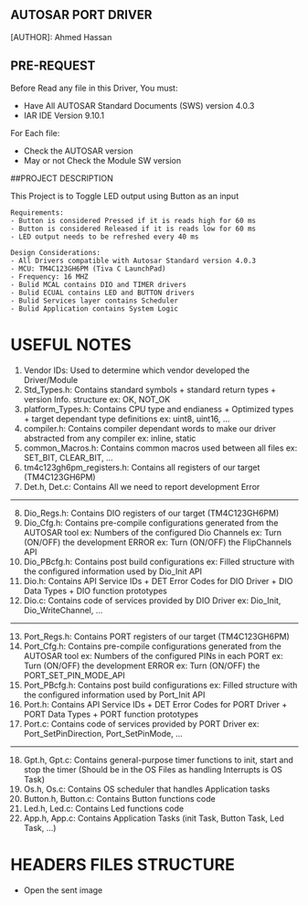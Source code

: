 ## AUTOSAR PORT DRIVER                                     

 
  [AUTHOR]: Ahmed Hassan
 

## PRE-REQUEST                                         

 
Before Read any file in this Driver, You must:
- Have All AUTOSAR Standard Documents (SWS) version 4.0.3
- IAR IDE Version 9.10.1

For Each file:
- Check the AUTOSAR version
- May or not Check the Module SW version 


 ##PROJECT DESCRIPTION                                     

 
This Project is to Toggle LED output using Button as an input
                  
    Requirements:
	- Button is considered Pressed if it is reads high for 60 ms
    - Button is considered Released if it is reads low for 60 ms
    - LED output needs to be refreshed every 40 ms
				 
    Design Considerations:
	- All Drivers compatible with Autosar Standard version 4.0.3
	- MCU: TM4C123GH6PM (Tiva C LaunchPad)
	- Frequency: 16 MHZ
    - Bulid MCAL contains DIO and TIMER drivers
    - Bulid ECUAL contains LED and BUTTON drivers
    - Bulid Services layer contains Scheduler
    - Bulid Application contains System Logic


 # USEFUL NOTES                                       

1. Vendor IDs: Used to determine which vendor developed the Driver/Module
2. Std_Types.h: Contains standard symbols + standard return types + version Info. structure
				ex: OK, NOT_OK			
3. platform_Types.h: Contains CPU type and endianess + Optimized types + target dependant 
					 type definitions  ex: uint8, uint16, ...							 
4. compiler.h: Contains compiler dependant words to make our driver abstracted from any compiler
			   ex: inline, static			   
5. common_Macros.h: Contains common macros used between all files ex: SET_BIT, CLEAR_BIT, ...
6. tm4c123gh6pm_registers.h: Contains all registers of our target (TM4C123GH6PM)
7. Det.h, Det.c: Contains All we need to report development Error 

---------------------------------------------------------------------------------------------

8. Dio_Regs.h: Contains DIO registers of our target (TM4C123GH6PM)
9. Dio_Cfg.h: Contains pre-compile configurations generated from the AUTOSAR tool
			  ex: Numbers of the configured Dio Channels
			  ex: Turn (ON/OFF) the development ERROR
			  ex: Turn (ON/OFF) the FlipChannels API 			  
10. Dio_PBcfg.h: Contains post build configurations 
				ex: Filled structure with the configured information used by Dio_Init API				
11. Dio.h: Contains API Service IDs + DET Error Codes for DIO Driver + DIO Data Types +
		   DIO function prototypes		   
12. Dio.c: Contains code of services provided by DIO Driver
		   ex: Dio_Init, Dio_WriteChannel, ...

---------------------------------------------------------------------------------------------

13. Port_Regs.h: Contains PORT registers of our target (TM4C123GH6PM)	
14. Port_Cfg.h: Contains pre-compile configurations generated from the AUTOSAR tool
			    ex: Numbers of the configured PINs in each PORT
			    ex: Turn (ON/OFF) the development ERROR
			    ex: Turn (ON/OFF) the PORT_SET_PIN_MODE_API 			  
15. Port_PBcfg.h: Contains post build configurations 
				  ex: Filled structure with the configured information used by Port_Init API		
16. Port.h: Contains API Service IDs + DET Error Codes for PORT Driver + PORT Data Types +
		    PORT function prototypes	   
17. Port.c: Contains code of services provided by PORT Driver
		    ex: Port_SetPinDirection, Port_SetPinMode, ...
		   
---------------------------------------------------------------------------------------------	

18. Gpt.h, Gpt.c: Contains general-purpose timer functions to init, start and stop the timer
				  (Should be in the OS Files as handling Interrupts is OS Task)
19. Os.h, Os.c: Contains OS scheduler that handles Application tasks
20. Button.h, Button.c: Contains Button functions code
21. Led.h, Led.c: Contains Led functions code
22. App.h, App.c: Contains Application Tasks (init Task, Button Task, Led Task, ...)

 # HEADERS FILES STRUCTURE                                 
 

- Open the sent image
		
